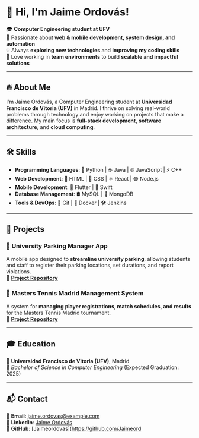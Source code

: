 # 👋 Hi, I'm Jaime Ordovás!

🎓 **Computer Engineering student at UFV**  
🚀 Passionate about **web & mobile development, system design, and automation**  
💡 Always **exploring new technologies** and **improving my coding skills**  
👥 Love working in **team environments** to build **scalable and impactful solutions**  

---

## 🔥 About Me
I'm Jaime Ordovás, a Computer Engineering student at **Universidad Francisco de Vitoria (UFV)** in Madrid. I thrive on solving real-world problems through technology and enjoy working on projects that make a difference. My main focus is **full-stack development**, **software architecture**, and **cloud computing**.

---

## 🛠️ Skills
- **Programming Languages**: 🐍 Python | ☕ Java | 🌐 JavaScript | ⚡ C++  
- **Web Development**: 🎨 HTML | 🎨 CSS | ⚛️ React | 🟢 Node.js  
- **Mobile Development**: 📱 Flutter | 🍏 Swift  
- **Database Management**: 🛢️ MySQL | 🍃 MongoDB  
- **Tools & DevOps**: 🐙 Git | 🐳 Docker | 🛠️ Jenkins  

---

## 🚀 Projects
### 📌 **University Parking Manager App**  
A mobile app designed to **streamline university parking**, allowing students and staff to register their parking locations, set durations, and report violations.  
🔗 **[Project Repository](https://github.com/Jaimeordovas/UniversityParkingManager)**  

### 🎾 **Masters Tennis Madrid Management System**  
A system for **managing player registrations, match schedules, and results** for the Masters Tennis Madrid tournament.  
🔗 **[Project Repository](https://github.com/Jaimeordovas/TennisMadridManagement)**  

---

## 🎓 Education
🏫 **Universidad Francisco de Vitoria (UFV)**, Madrid  
📅 *Bachelor of Science in Computer Engineering* (Expected Graduation: 2025)  

---

## 📬 Contact
📩 **Email**: [jaime.ordovas@example.com](mailto:jaime.ordovas@example.com)  
🔗 **LinkedIn**: [Jaime Ordovás](https://www.linkedin.com/in/jaime-ordov%C3%A1s-curbera-47089b22b)  
📂 **GitHub**: [Jaimeordovas](https://github.com/Jaimeord
